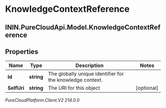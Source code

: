 # KnowledgeContextReference

## ININ.PureCloudApi.Model.KnowledgeContextReference

## Properties

|Name | Type | Description | Notes|
|------------ | ------------- | ------------- | -------------|
| **Id** | **string** | The globally unique identifier for the knowledge context. | |
| **SelfUri** | **string** | The URI for this object | [optional] |



_PureCloudPlatform.Client.V2 214.0.0_
